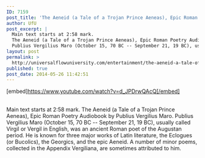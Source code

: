 ```yaml
---
ID: 7159
post_title: 'The Aeneid (a Tale of a Trojan Prince Aeneas), Epic Roman Poetry  by Publius Vergilius Maro'
author: UfU
post_excerpt: |
  Main text starts at 2:58 mark.
  The Aeneid (a Tale of a Trojan Prince Aeneas), Epic Roman Poetry Audiobook by Publius Vergilius Maro.
  Publius Vergilius Maro (October 15, 70 BC -- September 21, 19 BC), usually called Virgil or Vergil in English, was an ancient Roman poet of the Augustan period. He is known for three major works of Latin literature, the Eclogues (or Bucolics), the Georgics, and the epic Aeneid. A number of minor poems, collected in the Appendix Vergiliana, are sometimes attributed to him.
layout: post
permalink: >
  http://universalflowuniversity.com/entertainment/the-aeneid-a-tale-of-a-trojan-prince-aeneas-epic-roman-poetry-by-publius-vergilius-maro/
published: true
post_date: 2014-05-26 11:42:51
---
```

[embed]https://www.youtube.com/watch?v=d_JPDrwQAcQ[/embed]</br></br>
<p>Main text starts at 2:58 mark.
The Aeneid (a Tale of a Trojan Prince Aeneas), Epic Roman Poetry Audiobook by Publius Vergilius Maro.
Publius Vergilius Maro (October 15, 70 BC -- September 21, 19 BC), usually called Virgil or Vergil in English, was an ancient Roman poet of the Augustan period. He is known for three major works of Latin literature, the Eclogues (or Bucolics), the Georgics, and the epic Aeneid. A number of minor poems, collected in the Appendix Vergiliana, are sometimes attributed to him.</p>